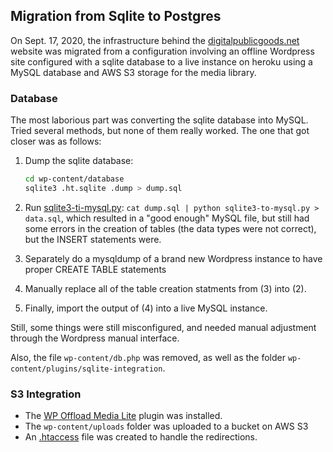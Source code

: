## Migration from Sqlite to Postgres

On Sept. 17, 2020, the infrastructure behind the [digitalpublicgoods.net](https://digitalpublicgoods.net) website was migrated from a configuration involving an offline Wordpress site configured with a sqlite database to a live instance on heroku using a MySQL database and AWS S3 storage for the media library. 

### Database

The most laborious part was converting the sqlite database into MySQL. Tried several methods, but none of them really worked. The one that got closer was as follows:

1. Dump the sqlite database: 

    ```bash 
    cd wp-content/database
    sqlite3 .ht.sqlite .dump > dump.sql
    ```

2. Run [sqlite3-ti-mysql.py](https://documentation.easyredmine.com/s/K739FRX): `cat dump.sql | python sqlite3-to-mysql.py > data.sql`, which resulted in a "good enough" MySQL file, but still had some errors in the creation of tables (the data types were not correct), but the INSERT statements were.

3. Separately do a mysqldump of a brand new Wordpress instance to have proper CREATE TABLE statements

4. Manually replace all of the table creation statments from (3) into (2). 

5. Finally, import the output of (4) into a live MySQL instance.

Still, some things were still misconfigured, and needed manual adjustment through the Wordpress manual interface.

Also, the file `wp-content/db.php` was removed, as well as the folder `wp-content/plugins/sqlite-integration`.

### S3 Integration

* The [WP Offload Media Lite](https://wordpress.org/plugins/amazon-s3-and-cloudfront/) plugin was installed.
* The `wp-content/uploads` folder was uploaded to a bucket on AWS S3
* An [.htaccess](../.htaccess) file was created to handle the redirections.
